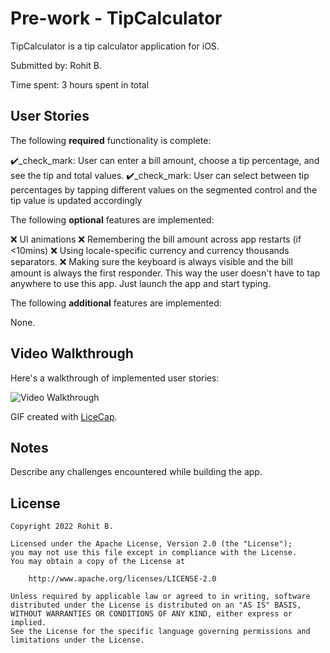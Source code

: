 # Pre-work - TipCalculator

TipCalculator is a tip calculator application for iOS.

Submitted by: Rohit B.

Time spent: 3 hours spent in total

## User Stories

The following **required** functionality is complete:

✔️_check_mark: User can enter a bill amount, choose a tip percentage, and see the tip and total values.
✔️_check_mark: User can select between tip percentages by tapping different values on the segmented control and the tip value is updated accordingly

The following **optional** features are implemented:

:x: UI animations
:x: Remembering the bill amount across app restarts (if <10mins)
:x: Using locale-specific currency and currency thousands separators.
:x: Making sure the keyboard is always visible and the bill amount is always the first responder. This way the user doesn't have to tap anywhere to use this app. Just launch the app and start typing.

The following **additional** features are implemented:

None.

## Video Walkthrough

Here's a walkthrough of implemented user stories:

<img src='http://i.imgur.com/link/to/your/gif/file.gif' title='Video Walkthrough' width='' alt='Video Walkthrough' />

GIF created with [LiceCap](http://www.cockos.com/licecap/).

## Notes

Describe any challenges encountered while building the app.

## License

    Copyright 2022 Rohit B.

    Licensed under the Apache License, Version 2.0 (the "License");
    you may not use this file except in compliance with the License.
    You may obtain a copy of the License at

        http://www.apache.org/licenses/LICENSE-2.0

    Unless required by applicable law or agreed to in writing, software
    distributed under the License is distributed on an "AS IS" BASIS,
    WITHOUT WARRANTIES OR CONDITIONS OF ANY KIND, either express or implied.
    See the License for the specific language governing permissions and
    limitations under the License.
